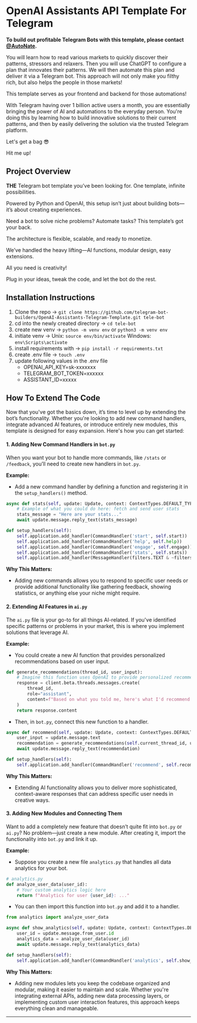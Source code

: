 # OpenAI Assistants API Template For Telegram

**To build out profitable Telegram Bots with this template, please contact [@AutoNate](https://t.me/@AutoNate).**

You will learn how to read various markets to quickly discover their patterns, stressors and relaxers. Then you will use ChatGPT to configure a plan that innovates their patterns. We will then automate this plan and deliver it via a Telegram bot. This approach will not only make you filthy rich, but also helps the people in those markets! 

This template serves as your frontend and backend for those automations!

With Telegram having over 1 billion active users a month, you are essentially bringing the power of AI and automations to the everyday person. You're doing this by learning how to build innovative solutions to their current patterns, and then by easily delivering the solution via the trusted Telegram platform.

Let's get a bag 😎

Hit me up!

## Project Overview

**THE** Telegram bot template you’ve been looking for. One template, infinite possibilities. 

Powered by Python and OpenAI, this setup isn’t just about building bots—it’s about creating experiences. 

Need a bot to solve niche problems? Automate tasks? This template’s got your back. 

The architecture is flexible, scalable, and ready to monetize.

We’ve handled the heavy lifting—AI functions, modular design, easy extensions. 

All you need is creativity!

Plug in your ideas, tweak the code, and let the bot do the rest.

## Installation Instructions

1. Clone the repo -> `git clone https://github.com/telegram-bot-builders/OpenAI-Assistants-Telegram-Template.git tele-bot`
2. cd into the newly created directory -> `cd tele-bot`
3. create new venv -> `python -m venv env` or `python3 -m venv env`
4. initiate venv -> Unix: `source env/bin/activate` Windows: `env\Scripts\activate`
5. install requirements with -> `pip install -r requirements.txt`
6. create .env file -> `touch .env`
7. update following values in the .env file
   - OPENAI_API_KEY=sk-xxxxxxx
   - TELEGRAM_BOT_TOKEN=xxxxxx
   - ASSISTANT_ID=xxxxx 

## How To Extend The Code

Now that you've got the basics down, it’s time to level up by extending the bot’s functionality. Whether you're looking to add new command handlers, integrate advanced AI features, or introduce entirely new modules, this template is designed for easy expansion. Here's how you can get started:

#### 1. **Adding New Command Handlers in `bot.py`**

When you want your bot to handle more commands, like `/stats` or `/feedback`, you’ll need to create new handlers in `bot.py`. 

**Example:**
- Add a new command handler by defining a function and registering it in the `setup_handlers()` method.

```python
async def stats(self, update: Update, context: ContextTypes.DEFAULT_TYPE) -> None:
    # Example of what you could do here: fetch and send user stats
    stats_message = "Here are your stats..."
    await update.message.reply_text(stats_message)

def setup_handlers(self):
    self.application.add_handler(CommandHandler('start', self.start))
    self.application.add_handler(CommandHandler('help', self.help))
    self.application.add_handler(CommandHandler('engage', self.engage))
    self.application.add_handler(CommandHandler('stats', self.stats))  # New command handler added
    self.application.add_handler(MessageHandler(filters.TEXT & ~filters.COMMAND, self.handle_text))
```

**Why This Matters:**
- Adding new commands allows you to respond to specific user needs or provide additional functionality like gathering feedback, showing statistics, or anything else your niche might require.

#### 2. **Extending AI Features in `ai.py`**

The `ai.py` file is your go-to for all things AI-related. If you've identified specific patterns or problems in your market, this is where you implement solutions that leverage AI.

**Example:**
- You could create a new AI function that provides personalized recommendations based on user input.

```python
def generate_recommendations(thread_id, user_input):
    # Imagine this function uses OpenAI to provide personalized recommendations
    response = client.beta.threads.messages.create(
        thread_id,
        role="assistant",
        content=f"Based on what you told me, here's what I'd recommend: {user_input}"
    )
    return response.content
```

- Then, in `bot.py`, connect this new function to a handler.

```python
async def recommend(self, update: Update, context: ContextTypes.DEFAULT_TYPE) -> None:
    user_input = update.message.text
    recommendation = generate_recommendations(self.current_thread_id, user_input)
    await update.message.reply_text(recommendation)

def setup_handlers(self):
    self.application.add_handler(CommandHandler('recommend', self.recommend))  # Handler for recommendations
```

**Why This Matters:**
- Extending AI functionality allows you to deliver more sophisticated, context-aware responses that can address specific user needs in creative ways.

#### 3. **Adding New Modules and Connecting Them**

Want to add a completely new feature that doesn’t quite fit into `bot.py` or `ai.py`? No problem—just create a new module. After creating it, import the functionality into `bot.py` and link it up.

**Example:**
- Suppose you create a new file `analytics.py` that handles all data analytics for your bot. 

```python
# analytics.py
def analyze_user_data(user_id):
    # Your custom analytics logic here
    return f"Analytics for user {user_id}: ..."
```

- You can then import this function into `bot.py` and add it to a handler.

```python
from analytics import analyze_user_data

async def show_analytics(self, update: Update, context: ContextTypes.DEFAULT_TYPE) -> None:
    user_id = update.message.from_user.id
    analytics_data = analyze_user_data(user_id)
    await update.message.reply_text(analytics_data)

def setup_handlers(self):
    self.application.add_handler(CommandHandler('analytics', self.show_analytics))  # New analytics handler
```

**Why This Matters:**
- Adding new modules lets you keep the codebase organized and modular, making it easier to maintain and scale. Whether you're integrating external APIs, adding new data processing layers, or implementing custom user interaction features, this approach keeps everything clean and manageable.

---
